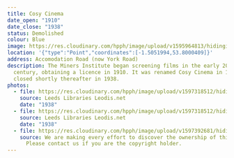 ```yaml
---
title: Cosy Cinema
date_open: "1910"
date_close: "1938"
status: Demolished
colour: Blue
image: https://res.cloudinary.com/hpph/image/upload/v1595964813/hidinginplainsight/cosycinema.svg
location: '{"type":"Point","coordinates":[-1.5051994,53.8000409]}'
address: Accomodation Road (now York Road)
description: The Miners Institute began screening films in the early 20th
  century, obtaining a licence in 1910. It was renamed Cosy Cinema in 1932 and
  closed shortly thereafter in 1938.
photos:
  - file: https://res.cloudinary.com/hpph/image/upload/v1597318512/hidinginplainsight/Cosy_Cinema_Leeds_Libraries_2002820_28669375.jpg
    source: Leeds Libraries Leodis.net
    date: "1938"
  - file: https://res.cloudinary.com/hpph/image/upload/v1597318512/hidinginplainsight/Cosy_Cinema_Leeds_Libraries_2002820_84516543.jpg
    source: Leeds Libraries Leodis.net
    date: "1938"
  - file: https://res.cloudinary.com/hpph/image/upload/v1597392681/hidinginplainsight/Cosy_Cinema.jpg
    source: We are making every effort to discover the ownership of this photo.
      Please contact us if you are the copyright holder.
---
```

